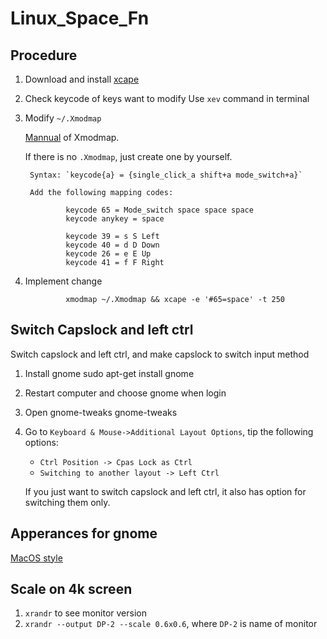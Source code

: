 # Linux_Space_Fn

## Procedure
1. Download and install [xcape](https://github.com/alols/xcape)

2. Check keycode of keys want to modify
        Use `xev` command in terminal

3. Modify `~/.Xmodmap`
        
    [Mannual](https://www.zouyesheng.com/xmodmap-usage.html) of Xmodmap.

    If there is no `.Xmodmap`, just create one by yourself.



        Syntax: `keycode{a} = {single_click_a shift+a mode_switch+a}`

        Add the following mapping codes:

                keycode 65 = Mode_switch space space space
                keycode anykey = space

                keycode 39 = s S Left
                keycode 40 = d D Down
                keycode 26 = e E Up
                keycode 41 = f F Right

4. Implement change

                xmodmap ~/.Xmodmap && xcape -e '#65=space' -t 250

## Switch Capslock and left ctrl

Switch capslock and left ctrl, and make capslock to switch input method

1. Install gnome
                sudo apt-get install gnome

2. Restart computer and choose gnome when login

3. Open gnome-tweaks
                gnome-tweaks

4. Go to `Keyboard & Mouse->Additional Layout Options`, tip the following options:

    - `Ctrl Position -> Cpas Lock as Ctrl`
    - `Switching to another layout -> Left Ctrl`

    If you just want to switch capslock and left ctrl, it also has option for switching them only.

## Apperances for gnome
[MacOS style](https://zhuanlan.zhihu.com/p/37852274)

## Scale on 4k screen

1. `xrandr` to see monitor version
2. `xrandr --output DP-2 --scale 0.6x0.6`, where `DP-2` is name of monitor

        

